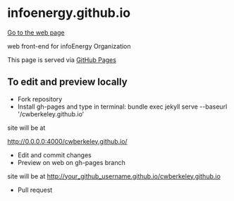 infoenergy.github.io
====================

[Go to the web page](http://infoenergy.github.io)

web front-end for infoEnergy Organization

This page is served via [GitHub Pages](http://pages.github.com)

To edit and preview locally
---------------------------
- Fork repository
- Install gh-pages and type in terminal: 
    bundle exec jekyll serve --baseurl '/cwberkeley.github.io'

site will be at

http://0.0.0.0:4000/cwberkeley.github.io/
- Edit and commit changes
- Preview on web on gh-pages branch

site will be at
http://your_github_username.github.io/cwberkeley.github.io
- Pull request